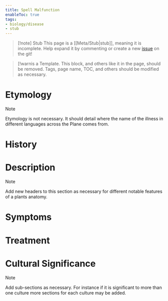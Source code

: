 ```yaml
---
title: Spell Malfunction
enableToc: true
tags:
- biology/disease
- stub
---
```


> [!note] Stub
> This page is a [[Meta/Stub|stub]], meaning it is incomplete. Help expand it by commenting or create a new [issue](https://github.com/RagtimeGal/quartz--encyclopedia-mysenvaria/issues/new/choose) on the git!



> [!warni[](Meta/Stubs.md)s a Template. This block, and others like it in the page, should be removed. Tags, page name, TOC, and others should be modified as necessary.


# Etymology

> [!note]
> Etymology is not necessary. It should detail where the name of the illness in different languages across the Plane comes from.


# History

# Description

> [!note]
> Add new headers to this section as necessary for different notable features of a plants anatomy.


# Symptoms

# Treatment

# Cultural Significance 

> [!note]
> Add sub-sections as necessary. For instance if it is significant to more than one culture more sections for each culture may be added.

